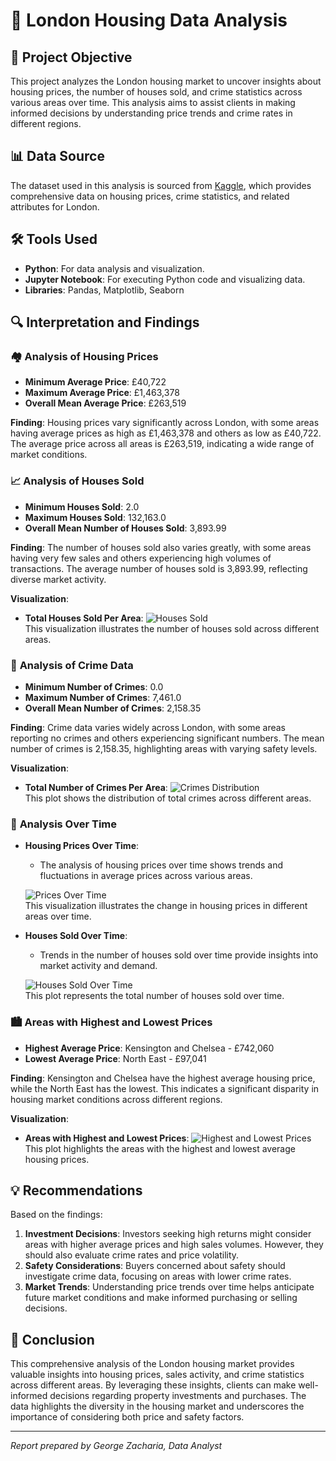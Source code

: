 # 🏡 London Housing Data Analysis

## 📌 Project Objective
This project analyzes the London housing market to uncover insights about housing prices, the number of houses sold, and crime statistics across various areas over time. This analysis aims to assist clients in making informed decisions by understanding price trends and crime rates in different regions.

## 📊 Data Source
The dataset used in this analysis is sourced from [Kaggle](https://www.kaggle.com), which provides comprehensive data on housing prices, crime statistics, and related attributes for London.

## 🛠️ Tools Used
- **Python**: For data analysis and visualization.
- **Jupyter Notebook**: For executing Python code and visualizing data.
- **Libraries**: Pandas, Matplotlib, Seaborn

## 🔍 Interpretation and Findings

### 🏘️ **Analysis of Housing Prices**

- **Minimum Average Price**: £40,722
- **Maximum Average Price**: £1,463,378
- **Overall Mean Average Price**: £263,519

**Finding**: Housing prices vary significantly across London, with some areas having average prices as high as £1,463,378 and others as low as £40,722. The average price across all areas is £263,519, indicating a wide range of market conditions.


### 📈 **Analysis of Houses Sold**

- **Minimum Houses Sold**: 2.0
- **Maximum Houses Sold**: 132,163.0
- **Overall Mean Number of Houses Sold**: 3,893.99

**Finding**: The number of houses sold also varies greatly, with some areas having very few sales and others experiencing high volumes of transactions. The average number of houses sold is 3,893.99, reflecting diverse market activity.

**Visualization**:
- **Total Houses Sold Per Area**:
  ![Houses Sold](iVBORw0KGgoAAAANSUhEUgAABKUAAANeCAYAAADDT70fAAAAOXRFWHRTb2Z0d2FyZQBNYXRwbG90bGliIHZlcnNpb24zLjguNCwgaHR0cHM6Ly9tYXRwbG90bGliLm9yZy8fJSN1AAAACXBIWXMAAA9hAAAPYQGoP6dpAAEAAElEQVR4nOzdeVhUdeP)  
  This visualization illustrates the number of houses sold across different areas.

### 🚨 **Analysis of Crime Data**

- **Minimum Number of Crimes**: 0.0
- **Maximum Number of Crimes**: 7,461.0
- **Overall Mean Number of Crimes**: 2,158.35

**Finding**: Crime data varies widely across London, with some areas reporting no crimes and others experiencing significant numbers. The mean number of crimes is 2,158.35, highlighting areas with varying safety levels.

**Visualization**:
- **Total Number of Crimes Per Area**:
  ![Crimes Distribution](AAAAOXRFWHRTb2Z0d2FyZQBNYXRwbG90bGliIHZlcnNpb24zLjguNCwgaHR0cHM6Ly9tYXRwbG90bGliLm9yZy8fJSN1AAAACXBIWXMAAA9hAAAPYQGoP6dpAAEAAElEQVR4nOzdd3gUZeP18bMhBAKhS)  
  This plot shows the distribution of total crimes across different areas.

### 📅 **Analysis Over Time**

- **Housing Prices Over Time**: 
  - The analysis of housing prices over time shows trends and fluctuations in average prices across various areas.
  
  ![Prices Over Time](link_to_prices_over_time_plot)  
  This visualization illustrates the change in housing prices in different areas over time.

- **Houses Sold Over Time**: 
  - Trends in the number of houses sold over time provide insights into market activity and demand.

  ![Houses Sold Over Time](iVBORw0KGgoAAAANSUhEUgAABJ0AAALACAYAAAA5cANUAAAAOXRFWHRTb2Z0d2FyZQBNYXRwbG90bGliIHZlcnNpb24zLjguNCwgaHR0cHM6Ly9tYXRwbG90bGliLm9yZy8fJSN1AAAACXBIWXMAAA9hAAAPYQGoP6dpAAEAAElEQVR4nOzdd3xT9foH8E)  
  This plot represents the total number of houses sold over time.

### 🏙️ **Areas with Highest and Lowest Prices**

- **Highest Average Price**: Kensington and Chelsea - £742,060
- **Lowest Average Price**: North East - £97,041

**Finding**: Kensington and Chelsea have the highest average housing price, while the North East has the lowest. This indicates a significant disparity in housing market conditions across different regions.

**Visualization**:
- **Areas with Highest and Lowest Prices**:
  ![Highest and Lowest Prices](iVBORw0KGgoAAAANSUhEUgAAA3IAAAKaCAYAAAB7t2u6AAAAOXRFWHRTb2Z0d2FyZQBNYXRwbG90bGliIHZlcnNpb24zLjguNCwgaHR0cHM6Ly9tYXRwbG90bGliLm9yZy8fJSN1AAAACXBIWXMAAA9hAAAPYQGoP6dpAACtNklEQVR4nOzdeXxU1f3)  
  This plot highlights the areas with the highest and lowest average housing prices.

## 💡 Recommendations
Based on the findings:

1. **Investment Decisions**: Investors seeking high returns might consider areas with higher average prices and high sales volumes. However, they should also evaluate crime rates and price volatility.
2. **Safety Considerations**: Buyers concerned about safety should investigate crime data, focusing on areas with lower crime rates.
3. **Market Trends**: Understanding price trends over time helps anticipate future market conditions and make informed purchasing or selling decisions.

## 📝 Conclusion
This comprehensive analysis of the London housing market provides valuable insights into housing prices, sales activity, and crime statistics across different areas. By leveraging these insights, clients can make well-informed decisions regarding property investments and purchases. The data highlights the diversity in the housing market and underscores the importance of considering both price and safety factors.

---

*Report prepared by George Zacharia,  Data Analyst*

